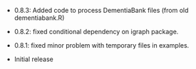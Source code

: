 * 0.8.3: Added code to process DementiaBank files (from old dementiabank.R)

* 0.8.2: fixed conditional dependency on igraph package.

* 0.8.1: fixed minor problem with temporary files in examples.

* Initial release
